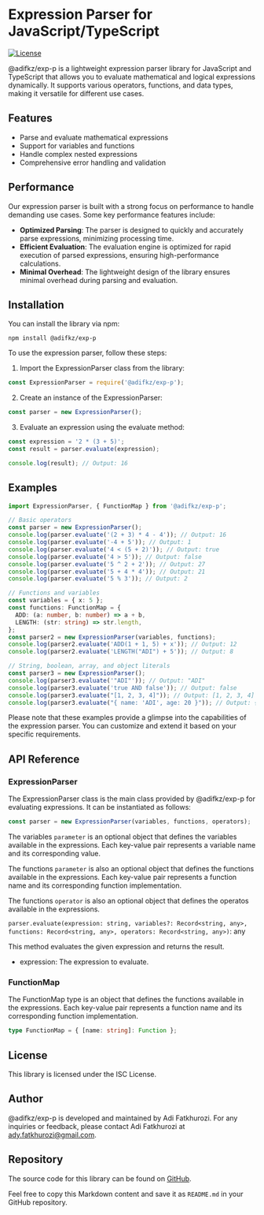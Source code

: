 # Expression Parser for JavaScript/TypeScript

[![License](https://img.shields.io/badge/License-MIT-blue.svg)](LICENSE)

@adifkz/exp-p is a lightweight expression parser library for JavaScript and TypeScript that allows you to evaluate mathematical and logical expressions dynamically. It supports various operators, functions, and data types, making it versatile for different use cases.

## Features

- Parse and evaluate mathematical expressions
- Support for variables and functions
- Handle complex nested expressions
- Comprehensive error handling and validation

## Performance

Our expression parser is built with a strong focus on performance to handle demanding use cases. Some key performance features include:

- **Optimized Parsing**: The parser is designed to quickly and accurately parse expressions, minimizing processing time.
- **Efficient Evaluation**: The evaluation engine is optimized for rapid execution of parsed expressions, ensuring high-performance calculations.
- **Minimal Overhead**: The lightweight design of the library ensures minimal overhead during parsing and evaluation.

## Installation

You can install the library via npm:

```shell
npm install @adifkz/exp-p
```

To use the expression parser, follow these steps:

1. Import the ExpressionParser class from the library:
```typescript
const ExpressionParser = require('@adifkz/exp-p');
```

2. Create an instance of the ExpressionParser:
```typescript
const parser = new ExpressionParser();
```

3. Evaluate an expression using the evaluate method:
```typescript
const expression = '2 * (3 + 5)';
const result = parser.evaluate(expression);

console.log(result); // Output: 16
```


## Examples
```typescript
import ExpressionParser, { FunctionMap } from '@adifkz/exp-p';

// Basic operators
const parser = new ExpressionParser();
console.log(parser.evaluate('(2 + 3) * 4 - 4')); // Output: 16
console.log(parser.evaluate('-4 + 5')); // Output: 1
console.log(parser.evaluate('4 < (5 + 2)')); // Output: true
console.log(parser.evaluate('4 > 5')); // Output: false
console.log(parser.evaluate('5 ^ 2 + 2')); // Output: 27
console.log(parser.evaluate('5 + 4 * 4')); // Output: 21
console.log(parser.evaluate('5 % 3')); // Output: 2

// Functions and variables
const variables = { x: 5 };
const functions: FunctionMap = {
  ADD: (a: number, b: number) => a + b,
  LENGTH: (str: string) => str.length,
};
const parser2 = new ExpressionParser(variables, functions);
console.log(parser2.evaluate('ADD(1 + 1, 5) + x')); // Output: 12
console.log(parser2.evaluate('LENGTH("ADI") + 5')); // Output: 8

// String, boolean, array, and object literals
const parser3 = new ExpressionParser();
console.log(parser3.evaluate('"ADI"')); // Output: "ADI"
console.log(parser3.evaluate('true AND false')); // Output: false
console.log(parser3.evaluate("[1, 2, 3, 4]")); // Output: [1, 2, 3, 4]
console.log(parser3.evaluate("{ name: 'ADI', age: 20 }")); // Output: { name: 'ADI', age: 20 }
```

Please note that these examples provide a glimpse into the capabilities of the expression parser. You can customize and extend it based on your specific requirements.

## API Reference

### ExpressionParser

The ExpressionParser class is the main class provided by @adifkz/exp-p for evaluating expressions. It can be instantiated as follows:

```typescript
const parser = new ExpressionParser(variables, functions, operators);
```

The variables `parameter` is an optional object that defines the variables available in the expressions. Each key-value pair represents a variable name and its corresponding value.

The functions `parameter` is also an optional object that defines the functions available in the expressions. Each key-value pair represents a function name and its corresponding function implementation.

The functions `operator` is also an optional object that defines the operatos available in the expressions.

`parser.evaluate(expression: string, variables?: Record<string, any>, functions: Record<string, any>, operators: Record<string, any>)`: any

This method evaluates the given expression and returns the result.

* expression: The expression to evaluate.

### FunctionMap

The FunctionMap type is an object that defines the functions available in the expressions. Each key-value pair represents a function name and its corresponding function implementation.
```typescript
type FunctionMap = { [name: string]: Function };
```

## License
This library is licensed under the ISC License.

## Author
@adifkz/exp-p is developed and maintained by Adi Fatkhurozi. For any inquiries or feedback, please contact Adi Fatkhurozi at ady.fatkhurozi@gmail.com.

## Repository
The source code for this library can be found on [GitHub](https://github.com/adyfk/exp-p.git).


Feel free to copy this Markdown content and save it as `README.md` in your GitHub repository.
